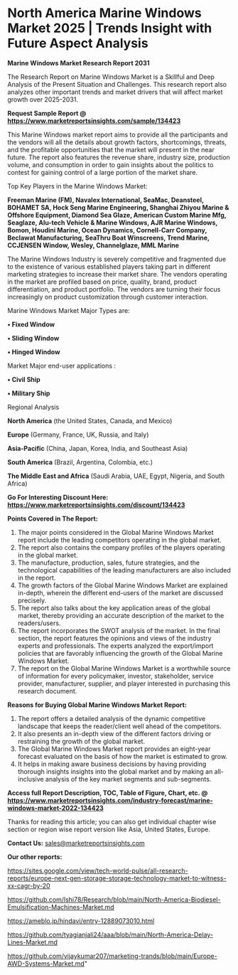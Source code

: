 # North America Marine Windows Market 2025 | Trends Insight with Future Aspect Analysis

<strong>Marine Windows Market Research Report 2031</strong>

The Research Report on Marine Windows Market is a Skillful and Deep Analysis of the Present Situation and Challenges. This research report also analyzes other important trends and market drivers that will affect market growth over 2025-2031.

<strong>Request Sample Report @ <a href=https://www.marketreportsinsights.com/sample/134423>https://www.marketreportsinsights.com/sample/134423</a></strong>

This Marine Windows market report aims to provide all the participants and the vendors will all the details about growth factors, shortcomings, threats, and the profitable opportunities that the market will present in the near future. The report also features the revenue share, industry size, production volume, and consumption in order to gain insights about the politics to contest for gaining control of a large portion of the market share.

Top Key Players in the Marine Windows Market:

<strong>Freeman Marine (FM), Navalex International, SeaMac, Deansteel, BOHAMET SA, Hock Seng Marine Engineering, Shanghai Zhiyou Marine & Offshore Equipment, Diamond Sea Glaze, American Custom Marine Mfg, Seaglaze, Alu-tech Vehicle & Marine Windows, AJR Marine Windows, Bomon, Houdini Marine, Ocean Dynamics, Cornell-Carr Company, Beclawat Manufacturing, SeaThru Boat Winscreens, Trend Marine, CCJENSEN Window, Wesley, Channelglaze, MML Marine</strong>

The Marine Windows Industry is severely competitive and fragmented due to the existence of various established players taking part in different marketing strategies to increase their market share. The vendors operating in the market are profiled based on price, quality, brand, product differentiation, and product portfolio. The vendors are turning their focus increasingly on product customization through customer interaction.

Marine Windows Market Major Types are:

<strong>• Fixed Window

• Sliding Window

• Hinged Window</strong>

Market Major end-user applications :

<strong>• Civil Ship

• Military Ship</strong>

Regional Analysis

</u><strong><b>North America</b></strong> (the United States, Canada, and Mexico)

<strong><b>Europe </b></strong>(Germany, France, UK, Russia, and Italy)

<strong><b>Asia-Pacific</b></strong> (China, Japan, Korea, India, and Southeast Asia)

<strong><b>South America</b></strong> (Brazil, Argentina, Colombia, etc.)

<strong><b>The Middle East and Africa</b></strong> (Saudi Arabia, UAE, Egypt, Nigeria, and South Africa)

<strong>Go For Interesting Discount Here: <a href=https://www.marketreportsinsights.com/discount/134423>https://www.marketreportsinsights.com/discount/134423</a></strong>

<strong>Points Covered in The Report:</strong>
<ol>
  <li>The major points considered in the Global Marine Windows Market report include the leading competitors operating in the global market.</li>
  <li>The report also contains the company profiles of the players operating in the global market.</li>
  <li>The manufacture, production, sales, future strategies, and the technological capabilities of the leading manufacturers are also included in the report.</li>
  <li>The growth factors of the Global Marine Windows Market are explained in-depth, wherein the different end-users of the market are discussed precisely.</li>
  <li>The report also talks about the key application areas of the global market, thereby providing an accurate description of the market to the readers/users.</li>
  <li>The report incorporates the SWOT analysis of the market. In the final section, the report features the opinions and views of the industry experts and professionals. The experts analyzed the export/import policies that are favorably influencing the growth of the Global Marine Windows Market.</li>
  <li>The report on the Global Marine Windows Market is a worthwhile source of information for every policymaker, investor, stakeholder, service provider, manufacturer, supplier, and player interested in purchasing this research document.</li>
</ol>
<strong>Reasons for Buying Global Marine Windows Market Report:</strong>

<ol>
  <li>The report offers a detailed analysis of the dynamic competitive landscape that keeps the reader/client well ahead of the competitors.</li>
  <li>It also presents an in-depth view of the different factors driving or restraining the growth of the global market.</li>
  <li>The Global Marine Windows Market report provides an eight-year forecast evaluated on the basis of how the market is estimated to grow.</li>
  <li>It helps in making aware business decisions by having providing thorough insights insights into the global market and by making an all-inclusive analysis of the key market segments and sub-segments.</li>
</ol>
<strong>Access full Report Description, TOC, Table of Figure, Chart, etc. @ <a href=https://www.marketreportsinsights.com/industry-forecast/marine-windows-market-2022-134423>https://www.marketreportsinsights.com/industry-forecast/marine-windows-market-2022-134423</a></strong>


Thanks for reading this article; you can also get individual chapter wise section or region wise report version like Asia, United States, Europe.

<strong>Contact Us:</strong>
sales@marketreportsinsights.com

<strong>Our other reports:</strong>

<a href=https://sites.google.com/view/tech-world-pulse/all-research-reports/europe-next-gen-storage-storage-technology-market-to-witness-xx-cagr-by-20>https://sites.google.com/view/tech-world-pulse/all-research-reports/europe-next-gen-storage-storage-technology-market-to-witness-xx-cagr-by-20</a>

<a href=https://github.com/Ishi78/Research/blob/main/North-America-Biodiesel-Emulsification-Machines-Market.md>https://github.com/Ishi78/Research/blob/main/North-America-Biodiesel-Emulsification-Machines-Market.md</a>

<a href=https://ameblo.jp/hindavi/entry-12889073010.html>https://ameblo.jp/hindavi/entry-12889073010.html</a>

<a href=https://github.com/tyagianjali24/aaa/blob/main/North-America-Delay-Lines-Market.md>https://github.com/tyagianjali24/aaa/blob/main/North-America-Delay-Lines-Market.md</a>

<a href=https://github.com/vijaykumar207/marketing-trands/blob/main/Europe-AWD-Systems-Market.md>https://github.com/vijaykumar207/marketing-trands/blob/main/Europe-AWD-Systems-Market.md</a>"
